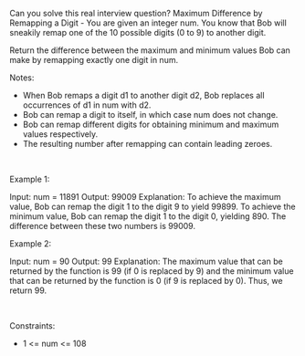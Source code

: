 Can you solve this real interview question? Maximum Difference by Remapping a Digit - You are given an integer num. You know that Bob will sneakily remap one of the 10 possible digits (0 to 9) to another digit.

Return the difference between the maximum and minimum values Bob can make by remapping exactly one digit in num.

Notes:

 * When Bob remaps a digit d1 to another digit d2, Bob replaces all occurrences of d1 in num with d2.
 * Bob can remap a digit to itself, in which case num does not change.
 * Bob can remap different digits for obtaining minimum and maximum values respectively.
 * The resulting number after remapping can contain leading zeroes.

 

Example 1:


Input: num = 11891
Output: 99009
Explanation: 
To achieve the maximum value, Bob can remap the digit 1 to the digit 9 to yield 99899.
To achieve the minimum value, Bob can remap the digit 1 to the digit 0, yielding 890.
The difference between these two numbers is 99009.


Example 2:


Input: num = 90
Output: 99
Explanation:
The maximum value that can be returned by the function is 99 (if 0 is replaced by 9) and the minimum value that can be returned by the function is 0 (if 9 is replaced by 0).
Thus, we return 99.

 

Constraints:

 * 1 <= num <= 108